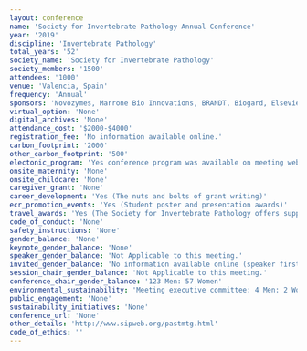 ```yaml
---
layout: conference 
name: 'Society for Invertebrate Pathology Annual Conference'
year: '2019'
discipline: 'Invertebrate Pathology'
total_years: '52'
society_name: 'Society for Invertebrate Pathology'
society_members: '1500'
attendees: '1000'
venue: 'Valencia, Spain'
frequency: 'Annual'
sponsors: 'Novozymes, Marrone Bio Innovations, BRANDT, Biogard, Elsevier publishing, CORTEVA, AGBITECH, Bioinsects'
virtual_option: 'None'
digital_archives: 'None'
attendance_cost: '$2000-$4000'
registration_fee: 'No information available online.'
carbon_footprint: '2000'
other_carbon_footprint: '500'
electonic_program: 'Yes conference program was available on meeting website.'
onsite_maternity: 'None'
onsite_childcare: 'None'
caregiver_grant: 'None'
career_development: 'Yes (The nuts and bolts of grant writing)'
ecr_promotion_events: 'Yes (Student poster and presentation awards)'
travel_awards: 'Yes (The Society for Invertebrate Pathology offers support for students, post-docs and scientists from lower income countries to participate in the annual meetings (Division Travel Awards / Martignoni Award))'
code_of_conduct: 'None'
safety_instructions: 'None'
gender_balance: 'None'
keynote_gender_balance: 'None'
speaker_gender_balance: 'Not Applicable to this meeting.'
invited_gender_balance: 'No information available online (speaker first names missing).'
session_chair_gender_balance: 'Not Applicable to this meeting.'
conference_chair_gender_balance: '123 Men: 57 Women'
environmental_sustainability: 'Meeting executive committee: 4 Men: 2 Women, Organizing committee: 7 Men: 5 Women, scientific program committee: 12 Men: 8 Women'
public_engagement: 'None'
sustainability_initiatives: 'None'
conference_url: 'None'
other_details: 'http://www.sipweb.org/pastmtg.html'
code_of_ethics: ''
---
```


